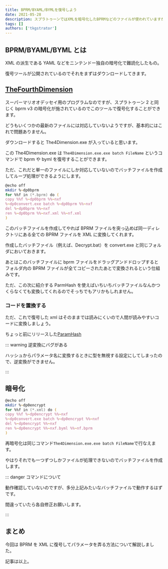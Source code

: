 ```yaml
---
title: BPRM/BYAML/BYMLを復号しよう
date: 2021-05-28
description: スプラトゥーンではXMLを暗号化したBPRMなどのファイルが使われていますが、これを復号して中身を見てみることにしましょう
tags: []
authors: ['tkgstrator']
---
```


## BPRM/BYAML/BYML とは

XML の派生である YAML などをニンテンドー独自の暗号化で難読化したもの。

復号ツールが公開されているのでそれをまずはダウンロードしてきます。

## [TheFourthDimension](https://github.com/exelix11/TheFourthDimension)

スーパーマリオオデッセイ用のプログラムなのですが、スプラトゥーン 2 と同じく bprm v3 の暗号化が施されているのでこのツールで復号化することができます。

どうもいくつかの最新のファイルには対応していないようですが、基本的にはこれで問題ありません。

ダウンロードすると The4Dimension.exe が入っていると思います。

この The4Dimension.exe は `The4Dimension.exe.exe batch FileName` というコマンドで bprm や byml を復号することができます。

ただ、これだと単一のファイルにしか対応していないのでバッチファイルを作成してループ処理ができるようにします。

```zsh
@echo off
mkdir %~dp0bprm
for %%f in (*.bprm) do (
copy %%f %~dp0bprm %%~nxf
%~dp0convert.exe batch %~dp0bprm %%~nxf
del %~dp0bprm %%~nxf
ren %~dp0bprm %%~nxf.xml %%~nf.xml
)
```

このバッチファイルを作成してやれば BPRM ファイルを突っ込めば同一ディレクトリにある全ての BPRM ファイルを XML に変換してくれます。

作成したバッチファイル（例えば、Decrypt.bat）を convert.exe と同じフォルダにおいておきます。

あとはこのバッチファイルに bprm ファイルをドラッグアンドドロップするとフォルダ内の BPRM ファイルが全てコピーされたあとで変換されるという仕組みです。

ただ、この次に紹介する ParmHash を使えばいちいちバッチファイルなんかつくらなくても変換してくれるのでそっちでもアリかもしれません。

### コードを置換する

ただ、これで復号した xml はそのままでは読みにくいので人間が読みやすいコードに変換しましょう。

ちょっと前にリリースした[ParamHash](https://tkgstrator.work/posts/2021/02/26/paramchanger.html)

::: warning 逆変換にバグがある

ハッシュからパラメータ名に変換するときに型を無視する設定にしてしまったので、逆変換ができません。

:::

## 暗号化

```zsh
@echo off
mkdir %~dp0encrypt
for %%f in (*.xml) do (
copy %%f %~dp0encrypt %%~nxf
%~dp0convert.exe batch %~dp0encrypt %%~nxf
del %~dp0encrypt %%~nxf
ren %~dp0encrypt %%~nxf.byml %%~nf.bprm
)
```

再暗号化は同じコマンド`The4Dimension.exe.exe batch FileName`で行なえます。

やはりそれでも一つずつしかファイルが処理できないのでバッチファイルを作成します。

::: danger コマンドについて

動作確認していないのですが、多分上記みたいなバッチファイルで動作するはずです。

間違っていたら各自修正お願いします。

:::

## まとめ

今回は BPRM を XML に復号してパラメータを弄る方法について解説しました。

記事は以上。
